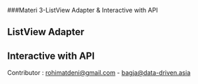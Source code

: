 ###Materi 3-ListView Adapter & Interactive with API

ListView Adapter
------------------


Interactive with API
---------


Contributor : rohimatdeni@gmail.com - bagja@data-driven.asia
